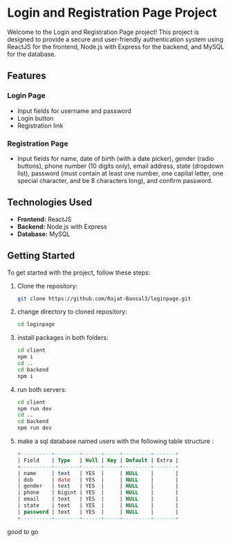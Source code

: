 # Login and Registration Page Project

Welcome to the Login and Registration Page project! This project is designed to provide a secure and user-friendly authentication system using ReactJS for the frontend, Node.js with Express for the backend, and MySQL for the database.

## Features

### Login Page
- Input fields for username and password
- Login button
- Registration link

### Registration Page
- Input fields for name, date of birth (with a date picker), gender (radio buttons), phone number (10 digits only), email address, state (dropdown list), password (must contain at least one number, one capital letter, one special character, and be 8 characters long), and confirm password.

## Technologies Used

- **Frontend:** ReactJS
- **Backend:** Node.js with Express
- **Database:** MySQL

## Getting Started

To get started with the project, follow these steps:

1. Clone the repository:
   ```bash
   git clone https://github.com/Rajat-Bansal3/loginpage.git
   ```
2. change directory to cloned repository:
    ```bash
    cd loginpage
    ```
3. install packages in both folders:
   ```bash
   cd client
   npm i
   cd ..
   cd backend
   npm i
   ```
4. run both servers:
    ```bash
    cd client
    npm run dev
    cd ..
    cd backend
    npm run dev
    ```
5. make a sql database named users with the following table structure : 
    ```SQL
    +----------+--------+------+-----+---------+-------+
    | Field    | Type   | Null | Key | Default | Extra |
    +----------+--------+------+-----+---------+-------+
    | name     | text   | YES  |     | NULL    |       |
    | dob      | date   | YES  |     | NULL    |       |
    | gender   | text   | YES  |     | NULL    |       |
    | phone    | bigint | YES  |     | NULL    |       |
    | email    | text   | YES  |     | NULL    |       |
    | state    | text   | YES  |     | NULL    |       |
    | password | text   | YES  |     | NULL    |       |
    +----------+--------+------+-----+---------+-------+
    ```
good to go 

